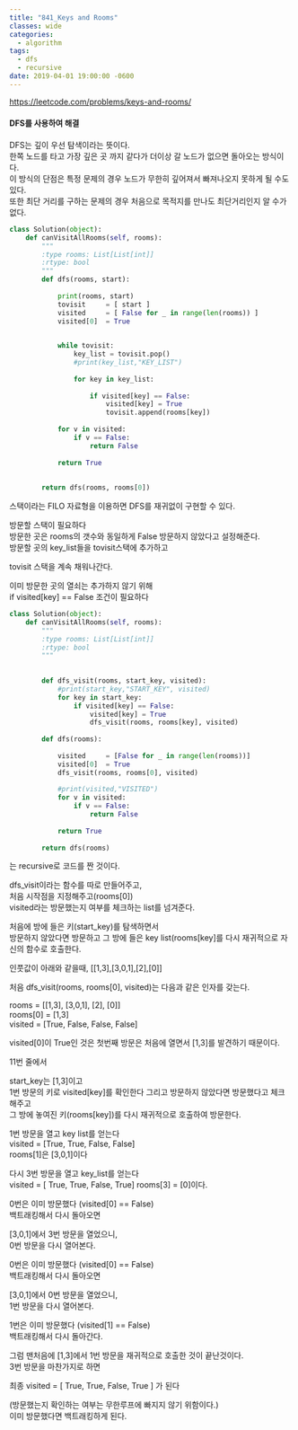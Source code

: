 ```yaml
---
title: "841_Keys and Rooms"
classes: wide
categories:
  - algorithm
tags:
  - dfs
  - recursive
date: 2019-04-01 19:00:00 -0600
---
```


https://leetcode.com/problems/keys-and-rooms/



#### DFS를 사용하여 해결  

DFS는 깊이 우선 탐색이라는 뜻이다.  
한쪽 노드를 타고 가장 깊은 곳 까지 같다가 더이상 갈 노드가 없으면 돌아오는 방식이다.  
이 방식의 단점은 특정 문제의 경우 노드가 무한히 깊어져서 빠져나오지 못하게 될 수도 있다.  
또한 최단 거리를 구하는 문제의 경우 처음으로 목적지를 만나도 최단거리인지 알 수가 없다.  



```python
class Solution(object):
    def canVisitAllRooms(self, rooms):
        """
        :type rooms: List[List[int]]
        :rtype: bool
        """
        def dfs(rooms, start):
            
            print(rooms, start)
            tovisit     = [ start ]
            visited     = [ False for _ in range(len(rooms)) ]
            visited[0]  = True

            
            while tovisit:
                key_list = tovisit.pop()    
                #print(key_list,"KEY_LIST")
                
                for key in key_list:
                    
                    if visited[key] == False:
                        visited[key] = True
                        tovisit.append(rooms[key])
                        
            for v in visited:
                if v == False:
                    return False
                
            return True               
                    
                
        return dfs(rooms, rooms[0])
```


스택이라는 FILO 자료형을 이용하면 DFS를 재귀없이 구현할 수 있다.

방문할 스택이 필요하다  
방문한 곳은 rooms의 갯수와 동일하게 False 방문하지 않았다고 설정해준다.  
방문할 곳의 key_list들을 tovisit스택에 추가하고  

tovisit 스택을 계속 채워나간다.  

이미 방문한 곳의 열쇠는 추가하지 않기 위해  
if visited[key] == False 조건이 필요하다



```python
class Solution(object):
    def canVisitAllRooms(self, rooms):
        """
        :type rooms: List[List[int]]
        :rtype: bool
        """
        
        
        def dfs_visit(rooms, start_key, visited):
            #print(start_key,"START_KEY", visited)
            for key in start_key:
                if visited[key] == False:
                    visited[key] = True
                    dfs_visit(rooms, rooms[key], visited)
            
        def dfs(rooms):
                        
            visited     = [False for _ in range(len(rooms))]
            visited[0]  = True
            dfs_visit(rooms, rooms[0], visited)
        
            #print(visited,"VISITED")
            for v in visited:
                if v == False:
                    return False
                
            return True
            
        return dfs(rooms)
```   

는 recursive로 코드를 짠 것이다.

dfs_visit이라는 함수를 따로 만들어주고,  
처음 시작점을 지정해주고(rooms[0])  
visited라는 방문했는지 여부를 체크하는 list를 넘겨준다.  

처음에 방에 들은 키(start_key)를
탐색하면서  
방문하지 않았다면 방문하고 그 방에 들은 key list(rooms[key]를 다시 재귀적으로 자신의 함수로 호출한다.  

인풋값이 아래와 같을때,
[[1,3],[3,0,1],[2],[0]]

처음 dfs_visit(rooms, rooms[0], visited)는 다음과 같은 인자를 갖는다.

rooms     = [[1,3], [3,0,1], [2], [0]]  
rooms[0]  = [1,3]  
visited   = [True, False, False, False]  

visited[0]이 True인 것은 첫번째 방문은 처음에 열면서 [1,3]를 발견하기 때문이다.   

11번 줄에서

start_key는 [1,3]이고  
1번 방문의 키로 visited[key]를 확인한다 
그리고 방문하지 않았다면 방문했다고 체크해주고  
그 방에 놓여진 키(rooms[key])를 다시 재귀적으로 호출하여 방문한다.  

1번 방문을 열고 key list를 얻는다  
visited = [True, True, False, False]  
rooms[1]은 [3,0,1]이다  
  
다시 3번 방문을 열고 key_list를 얻는다  
visited = [ True, True, False, True]
rooms[3] = [0]이다.  

0번은 이미 방문했다 (visited[0] == False)  
백트래킹해서 다시 돌아오면  
  
[3,0,1]에서 3번 방문을 열었으니,  
0번 방문을 다시 열어본다.  

0번은 이미 방문했다 (visited[0] == False)  
백트래킹해서 다시 돌아오면  
  
[3,0,1]에서 0번 방문을 열었으니,  
1번 방문을 다시 열어본다. 
  
1번은 이미 방문했다 (visited[1] == False)  
백트래킹해서 다시 돌아간다.

그럼 맨처음에 [1,3]에서 1번 방문을 재귀적으로 호출한 것이 끝난것이다.  
3번 방문을 마찬가지로 하면  
  
최종 visited = [ True, True, False, True ] 가 된다


(방문했는지 확인하는 여부는 무한루프에 빠지지 않기 위함이다.)  
이미 방문했다면 백트래킹하게 된다.  
